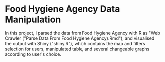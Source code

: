 # Food Hygiene Agency Data Manipulation
In this project, I parsed the data from Food Hygiene Agency with R as "Web Crawler ("Parse Data From Food Hygiene Agency).Rmd"), and visualised the output with Shiny ("shiny.R"), which contains the map and filters selection for users, manipulated table, and several changeable graphs according to user's choice.